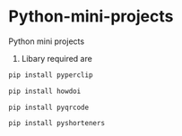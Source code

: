 # Python-mini-projects
  Python mini projects

1. Libary required are

```python
pip install pyperclip

```
```python 
pip install howdoi
```
```pyhton
pip install pyqrcode
```
```python
pip install pyshorteners
```
